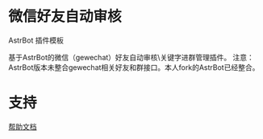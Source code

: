 <!--
 * @Author: diudiu62
 * @Date: 2025-02-17 10:10:40
 * @LastEditTime: 2025-03-05 12:01:51
-->
# 微信好友自动审核

AstrBot 插件模板

基于AstrBot的微信（gewechat）好友自动审核\关键字进群管理插件。
注意：AstrBot版本未整合gewechat相关好友和群接口。本人fork的AstrBot已经整合。

# 支持

[帮助文档](https://astrbot.soulter.top/center/docs/%E5%BC%80%E5%8F%91/%E6%8F%92%E4%BB%B6%E5%BC%80%E5%8F%91/
)
